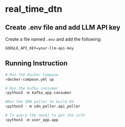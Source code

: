 # real_time_dtn

## Create .env file and add LLM API key

Create a file named `.env` and add the following:

```env
GOOGLE_API_KEY=your-llm-api-key
```
## Running Instruction
``` bash
# Run the Docker Compose
>docker-compose.yml up

# Run the kafka consumer
>python3 -m kafka_app.consumer

#Run the SDN poller to build KG
>python3 - m sdn_poller.api_poller

# To query the neo4j to get the info
>python3 -m user_app.app
